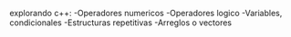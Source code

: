 explorando c++:
-Operadores numericos
-Operadores logico
-Variables, condicionales
-Estructuras repetitivas
-Arreglos o vectores
